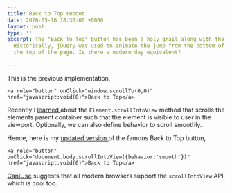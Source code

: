 ```yaml
---
title: Back to Top reboot
date: 2020-05-16 18:30:00 +0000
layout: post
type: ''
excerpt: The "Back To Top" button has been a holy grail along with the hamburger menu.
  Historically, jQuery was used to animate the jump from the bottom of the page to
  the top of the page. Is there a modern day equivalent?

---
```

This is the previous implementation,

    <a role="button" onClick="window.scrollTo(0,0)" href="javascript:void(0)">Back to Top</a>

Recently I [learned ](https://developer.mozilla.org/en-US/docs/Web/API/Element/scrollIntoView)about the `Element.scrollIntoView` method that scrolls the elements parent container such that the element is visible to user in the viewport. Optionally, we can also define behavior to scroll smoothly.

Hence, here is my [updated version ](https://github.com/pankajparashar/pankajparashar.com/commit/f4b50e3d71b42ec83cdb7d259c46035196b1af19)of the famous Back to Top button,

    <a role="button" onClick="document.body.scrollIntoView({behavior:'smooth'})" href="javascript:void(0)">Back to Top</a>

[CanIUse](https://caniuse.com/#feat=scrollintoview) suggests that all modern browsers support the `scrollIntoView` API, which is cool too.